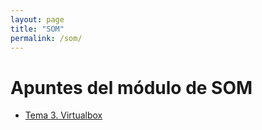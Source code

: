 ```yaml
---
layout: page
title: "SOM"
permalink: /som/
---
```

# Apuntes del módulo de SOM

+ [Tema 3. Virtualbox](UT3)
